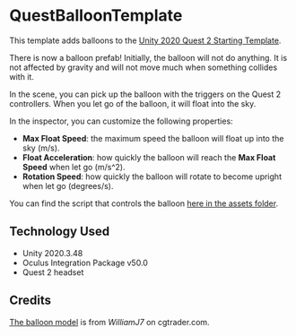 # QuestBalloonTemplate

This template adds balloons to the [Unity 2020 Quest 2 Starting Template](https://github.com/AlexWills37/UnityQuest2020Template).

There is now a balloon prefab! Initially, the balloon will not do anything. It is not affected by gravity and will not move much when something collides with it.

In the scene, you can pick up the balloon with the triggers on the Quest 2 controllers. When you let go of the balloon, it will float into the sky.

In the inspector, you can customize the following properties:

- **Max Float Speed**: the maximum speed the balloon will float up into the sky (m/s).
- **Float Acceleration**: how quickly the balloon will reach the **Max Float Speed** when let go (m/s^2).
- **Rotation Speed**: how quickly the balloon will rotate to become upright when let go (degrees/s).

You can find the script that controls the balloon [here in the assets folder](./UnityQuest2020BalloonTemplate/Assets/Scripts/Template/BalloonBehavior.cs).

## Technology Used

- Unity 2020.3.48
- Oculus Integration Package v50.0
- Quest 2 headset

## Credits

[The balloon model](https://www.cgtrader.com/free-3d-models/interior/other/free-3d-balloon) is from *WilliamJ7* on cgtrader.com.
